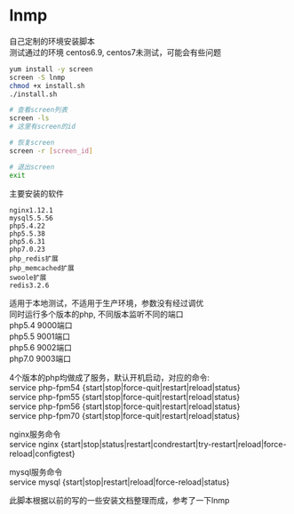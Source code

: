 # lnmp
自己定制的环境安装脚本  
测试通过的环境 centos6.9, centos7未测试，可能会有些问题  

```bash
yum install -y screen
screen -S lnmp
chmod +x install.sh
./install.sh

# 查看screen列表
screen -ls
# 这里有screen的id

# 恢复screen
screen -r [screen_id]

# 退出screen
exit
```

主要安装的软件
```
nginx1.12.1
mysql5.5.56
php5.4.22
php5.5.38
php5.6.31
php7.0.23
php_redis扩展
php_memcached扩展
swoole扩展
redis3.2.6
```

适用于本地测试，不适用于生产环境，参数没有经过调优  
同时运行多个版本的php, 不同版本监听不同的端口  
php5.4 9000端口  
php5.5 9001端口  
php5.6 9002端口  
php7.0 9003端口  

4个版本的php均做成了服务，默认开机启动，对应的命令:  
service php-fpm54 {start|stop|force-quit|restart|reload|status}  
service php-fpm55 {start|stop|force-quit|restart|reload|status}  
service php-fpm56 {start|stop|force-quit|restart|reload|status}  
service php-fpm70 {start|stop|force-quit|restart|reload|status}  

nginx服务命令  
service nginx {start|stop|status|restart|condrestart|try-restart|reload|force-reload|configtest}

mysql服务命令  
service mysql {start|stop|restart|reload|force-reload|status}

此脚本根据以前的写的一些安装文档整理而成，参考了一下lnmp
